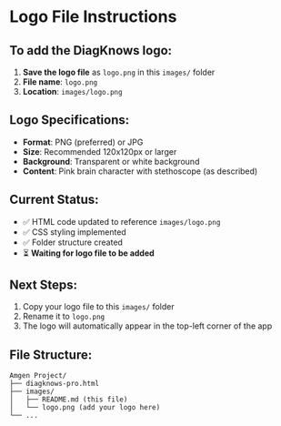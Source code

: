 # Logo File Instructions

## To add the DiagKnows logo:

1. **Save the logo file** as `logo.png` in this `images/` folder
2. **File name**: `logo.png`
3. **Location**: `images/logo.png`

## Logo Specifications:
- **Format**: PNG (preferred) or JPG
- **Size**: Recommended 120x120px or larger
- **Background**: Transparent or white background
- **Content**: Pink brain character with stethoscope (as described)

## Current Status:
- ✅ HTML code updated to reference `images/logo.png`
- ✅ CSS styling implemented
- ✅ Folder structure created
- ⏳ **Waiting for logo file to be added**

## Next Steps:
1. Copy your logo file to this `images/` folder
2. Rename it to `logo.png`
3. The logo will automatically appear in the top-left corner of the app

## File Structure:
```
Amgen Project/
├── diagknows-pro.html
├── images/
│   ├── README.md (this file)
│   └── logo.png (add your logo here)
└── ...
``` 